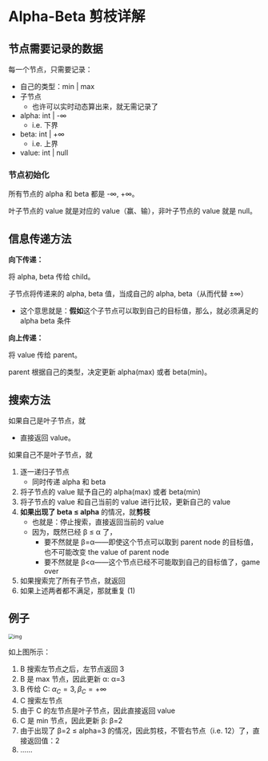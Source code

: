 # Alpha-Beta 剪枝详解

## 节点需要记录的数据

每一个节点，只需要记录：

- 自己的类型：min | max
- 子节点
    - 也许可以实时动态算出来，就无需记录了
- alpha: int | -&infin;
    - i.e. 下界
- beta: int | +&infin;
    - i.e. 上界
- value: int | null

### 节点初始化

所有节点的 alpha 和 beta 都是 -&infin;, +&infin;。

叶子节点的 value 就是对应的 value（赢、输），非叶子节点的 value 就是 null。

## 信息传递方法

**向下传递：**

将 alpha, beta 传给 child。

子节点将传递来的 alpha, beta 值，当成自己的 alpha, beta（从而代替 &pm;&infin;）

- 这个意思就是：**假如**这个子节点可以取到自己的目标值，那么，就必须满足的 alpha beta 条件

**向上传递：**

将 value 传给 parent。

parent 根据自己的类型，决定更新 alpha(max) 或者 beta(min)。

## 搜索方法

如果自己是叶子节点，就

- 直接返回 value。



如果自己不是叶子节点，就

1. 逐一递归子节点
    - 同时传递 alpha 和 beta
2. 将子节点的 value 赋予自己的 alpha(max) 或者 beta(min)
3. 将子节点的 value 和自己当前的 value 进行比较，更新自己的 value
4. **如果出现了 beta &leq; alpha** 的情况，就**剪枝**
    - 也就是：停止搜索，直接返回当前的 value
    - 因为，既然已经 &beta; &leq; &alpha; 了，
        - 要不然就是 &beta;=&alpha;——即使这个节点可以取到 parent node 的目标值，也不可能改变 the value of parent node
        - 要不然就是 &beta;<&alpha;——这个节点已经不可能取到自己的目标值了，game over
5. 如果搜索完了所有子节点，就返回
6. 如果上述两者都不满足，那就重复 (1)

## 例子

<img src="https://cdn.jsdelivr.net/gh/mtdickens/mtd-images/img/202404012208662.png" alt="img" style="zoom:67%;" />

如上图所示：

1. B 搜索左节点之后，左节点返回 3
2. B 是 max 节点，因此更新 &alpha;: &alpha;=3
3. B 传给 C: $\alpha_C = 3, \beta_C = +\infty$
4. C 搜索左节点
5. 由于 C 的左节点是叶子节点，因此直接返回 value
6. C 是 min 节点，因此更新 &beta;: &beta;=2
7. 由于出现了 &beta;=2 &leq; alpha=3 的情况，因此剪枝，不管右节点（i.e. 12）了，直接返回值：2
8. ……

